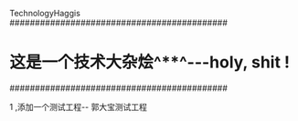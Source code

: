 TechnologyHaggis
###########################################
#  这是一个技术大杂烩^**^---holy, shit !  #
###########################################

1 ,添加一个测试工程-- 郭大宝测试工程
